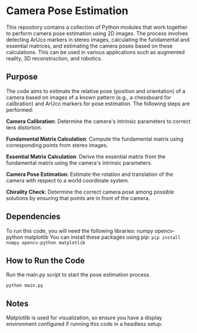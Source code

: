 # Camera Pose Estimation
This repository contains a collection of Python modules that work together to perform camera pose estimation using 2D images. The process involves detecting ArUco markers in stereo images, calculating the fundamental and essential matrices, and estimating the camera poses based on these calculations. This can be used in various applications such as augmented reality, 3D reconstruction, and robotics.

## Purpose
The code aims to estimate the relative pose (position and orientation) of a camera based on images of a known pattern (e.g., a chessboard for calibration) and ArUco markers for pose estimation. The following steps are performed:

**Camera Calibration**: Determine the camera's intrinsic parameters to correct lens distortion.

**Fundamental Matrix Calculation**: Compute the fundamental matrix using corresponding points from stereo images.

**Essential Matrix Calculation**: Derive the essential matrix from the fundamental matrix using the camera's intrinsic parameters.

**Camera Pose Estimation**: Estimate the rotation and translation of the camera with respect to a world coordinate system.

**Chirality Check**: Determine the correct camera pose among possible solutions by ensuring that points are in front of the camera.

## Dependencies
To run this code, you will need the following libraries:
numpy
opencv-python
matplotlib
You can install these packages using pip:
`pip install numpy opencv-python matplotlib`

## How to Run the Code
Run the main.py script to start the pose estimation process.

`python main.py`

## Notes
Matplotlib is used for visualization, so ensure you have a display environment configured if running this code in a headless setup.
